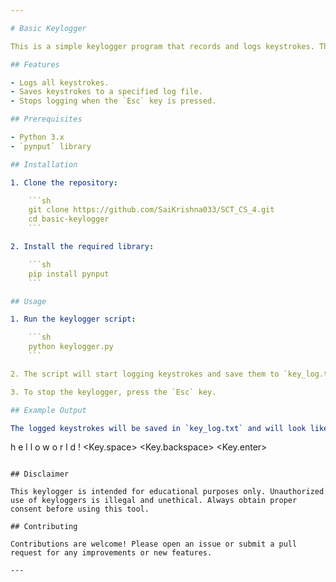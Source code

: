 ```yaml
---

# Basic Keylogger

This is a simple keylogger program that records and logs keystrokes. The program captures keyboard events and saves them to a file. It is intended for educational purposes only.

## Features

- Logs all keystrokes.
- Saves keystrokes to a specified log file.
- Stops logging when the `Esc` key is pressed.

## Prerequisites

- Python 3.x
- `pynput` library

## Installation

1. Clone the repository:

    ```sh
    git clone https://github.com/SaiKrishna033/SCT_CS_4.git
    cd basic-keylogger
    ```

2. Install the required library:

    ```sh
    pip install pynput
    ```

## Usage

1. Run the keylogger script:

    ```sh
    python keylogger.py
    ```

2. The script will start logging keystrokes and save them to `key_log.txt` in the same directory.

3. To stop the keylogger, press the `Esc` key.

## Example Output

The logged keystrokes will be saved in `key_log.txt` and will look like this:

```
h e l l o   w o r l d !  <Key.space>  <Key.backspace>  <Key.enter>
```

## Disclaimer

This keylogger is intended for educational purposes only. Unauthorized use of keyloggers is illegal and unethical. Always obtain proper consent before using this tool.

## Contributing

Contributions are welcome! Please open an issue or submit a pull request for any improvements or new features.

---
```

